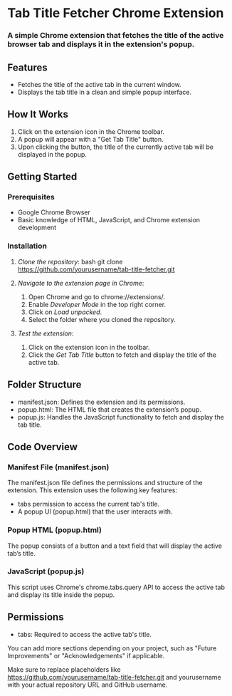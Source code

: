 # Tab Title Fetcher Chrome Extension

### A simple Chrome extension that fetches the title of the active browser tab and displays it in the extension's popup.

## Features
- Fetches the title of the active tab in the current window.
- Displays the tab title in a clean and simple popup interface.

## How It Works
1. Click on the extension icon in the Chrome toolbar.
2. A popup will appear with a "Get Tab Title" button.
3. Upon clicking the button, the title of the currently active tab will be displayed in the popup.

## Getting Started

### Prerequisites
- Google Chrome Browser
- Basic knowledge of HTML, JavaScript, and Chrome extension development

### Installation
1. *Clone the repository*:
   bash
   git clone https://github.com/yourusername/tab-title-fetcher.git
   
   
2. *Navigate to the extension page in Chrome*:
   1. Open Chrome and go to chrome://extensions/.
   2. Enable *Developer Mode* in the top right corner.
   3. Click on *Load unpacked*.
   4. Select the folder where you cloned the repository.
   
3. *Test the extension*:
   1. Click on the extension icon in the toolbar.
   2. Click the *Get Tab Title* button to fetch and display the title of the active tab.

## Folder Structure
- manifest.json: Defines the extension and its permissions.
- popup.html: The HTML file that creates the extension’s popup.
- popup.js: Handles the JavaScript functionality to fetch and display the tab title.

## Code Overview
### Manifest File (manifest.json)
The manifest.json file defines the permissions and structure of the extension. This extension uses the following key features:
- tabs permission to access the current tab's title.
- A popup UI (popup.html) that the user interacts with.

### Popup HTML (popup.html)
The popup consists of a button and a text field that will display the active tab’s title.

### JavaScript (popup.js)
This script uses Chrome's chrome.tabs.query API to access the active tab and display its title inside the popup.

## Permissions
- tabs: Required to access the active tab's title.

You can add more sections depending on your project, such as "Future Improvements" or "Acknowledgements" if applicable.

Make sure to replace placeholders like https://github.com/yourusername/tab-title-fetcher.git and yourusername with your actual repository URL and GitHub username.
